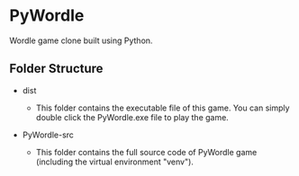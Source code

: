 # PyWordle
Wordle game clone built using Python.

## Folder Structure
- dist
	- This folder contains the executable file of this game. You can simply double click the PyWordle.exe file to play the game.

- PyWordle-src
	- This folder contains the full source code of PyWordle game (including the virtual environment "venv").